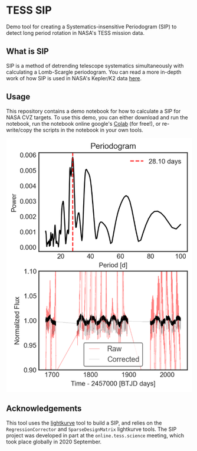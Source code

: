 # TESS SIP

Demo tool for creating a Systematics-insensitive Periodogram (SIP) to detect long period rotation in NASA's TESS mission data. 

## What is SIP

SIP is a method of detrending telescope systematics simultaneously with calculating a Lomb-Scargle periodogram. You can read a more in-depth work of how SIP is used in NASA's Kepler/K2 data [here](https://ui.adsabs.harvard.edu/abs/2016ApJ...818..109A/abstract). 


## Usage

This repository contains a demo notebook for how to calculate a SIP for NASA CVZ targets. To use this demo, you can either download and run the notebook, run the notebook online google's [Colab](https://colab.research.google.com/github/christinahedges/TESS-SIP/blob/master/TESS-SIP.ipynb) (for free!), or re-write/copy the scripts in the notebook in your own tools. 

![Example SIP output](https://github.com/christinahedges/TESS-SIP/blob/master/demo.png?raw=true)


## Acknowledgements

This tool uses the [lightkurve](https://github.com/keplerGO/lightkurve) tool to build a SIP, and relies on the `RegressionCorrector` and `SparseDesignMatrix` lightkurve tools. The SIP project was developed in part at the `online.tess.science` meeting, which took place globally in 2020 September.